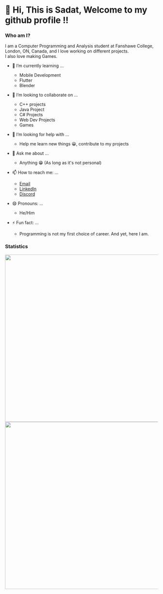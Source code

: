 # 👋 Hi, This is Sadat, Welcome to my github profile !!
<!-- ### Hi there 👋 -->

### Who am I?
I am a Computer Programming and Analysis student at Fanshawe College, London, ON, Canada, and I love working on different projects. <br>
I also love making Games. 

<!-- - 🔭 I’m currently working on ...  -->
- 🌱 I’m currently learning ... 
  - Mobile Development
  - Flutter
  - Blender

- 👯 I’m looking to collaborate on ...
  - C++ projects
  - Java Project
  - C# Projects
  - Web Dev Projects
  - Games

- 🤔 I’m looking for help with ...
  - Help me learn new things 😀, contribute to my projects 


- 💬 Ask me about ...
  - Anything 😁 (As long as it's not personal)


- 📫 How to reach me: ...
  - [Email](mailto:sadatrahman001@gmail.com)
  - [LinkedIn](https://www.linkedin.com/in/sadatrahman001/)
  - [Discord](https://discordapp.com/users/742636522473390152)


- 😄 Pronouns: ...
  - He/Him


- ⚡ Fun fact: ...
  - Programming is not my first choice of career. And yet, here I am.

### Statistics
    
<!--  Also consider using height="180em" later on  -->
<!--  A big shoutout to @anuraghazra for their amazing project.
      Learn more here: https://github.com/anuraghazra/github-readme-stats  -->
 
<div align="center">
  <a href="#">
    <img width="550em" src="https://github-readme-stats.vercel.app/api?username=mosarah99&show_icons=true&theme=tokyonight&include_all_commits=true&count_private=true&border_color=222266"/> 
    
</div>
<div align="center">
    <img width="550em" src="https://github-readme-stats.vercel.app/api/top-langs/?username=mosarah99&langs_count=6&layout=compact&langs_count=7&theme=tokyonight&border_color=222266"/>
  </a>
</div>



<!--
**mosarah99/mosarah99** is a ✨ _special_ ✨ repository because its `README.md` (this file) appears on your GitHub profile.

Here are some ideas to get you started:


-->
